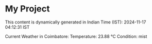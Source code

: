 # My Project

This content is dynamically generated in Indian Time (IST): 2024-11-17 04:12:31 IST


Current Weather in Coimbatore:
Temperature: 23.88 °C
Condition: mist
